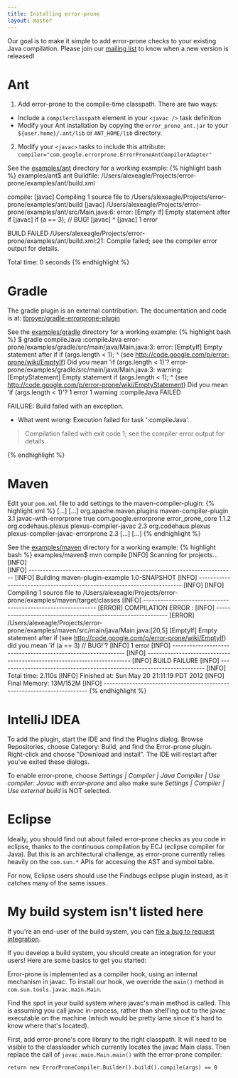 ```yaml
---
title: Installing error-prone
layout: master
---
```


Our goal is to make it simple to add error-prone checks to your existing Java compilation.
Please join our [mailing list](http://groups.google.com/group/error-prone-announce) to know when a new version is released!

# Ant

1. Add error-prone to the compile-time classpath. There are two ways:
  * Include a `compilerclasspath` element in your `<javac />` task definition
  * Modify your Ant installation by copying the `error_prone_ant.jar` to your `${user.home}/.ant/lib` or `ANT_HOME/lib` directory.
2. Modify your `<javac>` tasks to include this attribute: `compiler="com.google.errorprone.ErrorProneAntCompilerAdapter"`

See the [examples/ant](http://code.google.com/p/error-prone/source/browse/#git%2Fexamples%2Fant) directory for a working example:
{% highlight bash %}
examples/ant$ ant
Buildfile: /Users/alexeagle/Projects/error-prone/examples/ant/build.xml

compile:
    [javac] Compiling 1 source file to /Users/alexeagle/Projects/error-prone/examples/ant/build
    [javac] /Users/alexeagle/Projects/error-prone/examples/ant/src/Main.java:6: error: [Empty if] Empty statement after if
    [javac]     if (a == 3); // BUG!
    [javac]     ^
    [javac] 1 error

BUILD FAILED
/Users/alexeagle/Projects/error-prone/examples/ant/build.xml:21: Compile failed; see the compiler error output for details.

Total time: 0 seconds
{% endhighlight %}

# Gradle
The gradle plugin is an external contribution. The documentation and code is at:
[tbroyer/gradle-errorprone-plugin](https://github.com/tbroyer/gradle-errorprone-plugin)

See the [examples/gradle](http://code.google.com/p/error-prone/source/browse/#git%2Fexamples%2Fgradle) directory for a working example:
{% highlight bash %}
$ gradle compileJava
:compileJava
error-prone/examples/gradle/src/main/java/Main.java:3: error: [EmptyIf] Empty statement after if
    if (args.length < 1);
                        ^
    (see http://code.google.com/p/error-prone/wiki/EmptyIf)
  Did you mean 'if (args.length < 1)'?
error-prone/examples/gradle/src/main/java/Main.java:3: warning: [EmptyStatement] Empty statement
    if (args.length < 1);
                        ^
    (see http://code.google.com/p/error-prone/wiki/EmptyStatement)
  Did you mean 'if (args.length < 1)'?
1 error
1 warning
:compileJava FAILED

FAILURE: Build failed with an exception.

* What went wrong:
Execution failed for task ':compileJava'.
> Compilation failed with exit code 1; see the compiler error output for details.

{% endhighlight %}

# Maven

Edit your `pom.xml` file to add settings to the maven-compiler-plugin:
{% highlight xml %}
  <build>
  [...]
    <plugins>
    [...]
      <!-- Turn on error-prone -->
      <plugin>
        <groupId>org.apache.maven.plugins</groupId>
        <artifactId>maven-compiler-plugin</artifactId>
        <version>3.1</version>
        <configuration>
          <compilerId>javac-with-errorprone</compilerId>
          <forceJavacCompilerUse>true</forceJavacCompilerUse>
        </configuration>
        <dependencies>
          <dependency>
            <groupId>com.google.errorprone</groupId>
            <artifactId>error_prone_core</artifactId>
            <version>1.1.2</version>
          </dependency>
          <dependency>
            <groupId>org.codehaus.plexus</groupId>
            <artifactId>plexus-compiler-javac</artifactId>
            <version>2.3</version>
          </dependency>
          <dependency>
            <groupId>org.codehaus.plexus</groupId>
            <artifactId>plexus-compiler-javac-errorprone</artifactId>
            <version>2.3</version>
          </dependency>
        </dependencies>
      </plugin>
    [...]
    </plugins>
  [...]
  </build>
{% endhighlight %}

See the [examples/maven](http://code.google.com/p/error-prone/source/browse/#git%2Fexamples%2Fmaven) directory for a working example:
{% highlight bash %}
examples/maven$ mvn compile
[INFO] Scanning for projects...
[INFO]                                                                         
[INFO] ------------------------------------------------------------------------
[INFO] Building maven-plugin-example 1.0-SNAPSHOT
[INFO] ------------------------------------------------------------------------
[INFO] 
[INFO] Compiling 1 source file to /Users/alexeagle/Projects/error-prone/examples/maven/target/classes
[INFO] -------------------------------------------------------------
[ERROR] COMPILATION ERROR : 
[INFO] -------------------------------------------------------------
[ERROR] /Users/alexeagle/Projects/error-prone/examples/maven/src/main/java/Main.java:[20,5] [EmptyIf] Empty statement after if
    (see http://code.google.com/p/error-prone/wiki/EmptyIf)
  did you mean 'if (a == 3) // BUG!'?
[INFO] 1 error
[INFO] -------------------------------------------------------------
[INFO] ------------------------------------------------------------------------
[INFO] BUILD FAILURE
[INFO] ------------------------------------------------------------------------
[INFO] Total time: 2.110s
[INFO] Finished at: Sun May 20 21:11:19 PDT 2012
[INFO] Final Memory: 13M/152M
[INFO] ------------------------------------------------------------------------
{% endhighlight %}

# IntelliJ IDEA

To add the plugin, start the IDE and find the Plugins dialog. Browse Repositories, choose Category: Build, and find the Error-prone plugin. Right-click and choose "Download and install". The IDE will restart after you've exited these dialogs.

To enable error-prone, choose _Settings | Compiler | Java Compiler | Use compiler: Javac with error-prone_ and also make sure _Settings | Compiler | Use external build_ is NOT selected.

# Eclipse
Ideally, you should find out about failed error-prone checks as you code in eclipse, thanks to the continuous compilation by ECJ (eclipse compiler for Java). But this is an architectural challenge, as error-prone currently relies heavily on the `com.sun.*` APIs for accessing the AST and symbol table.

For now, Eclipse users should use the Findbugs eclipse plugin instead, as it catches many of the same issues.

# My build system isn't listed here

If you're an end-user of the build system, you can [file a bug to request integration](http://code.google.com/p/error-prone/issues/entry?template=Request%20build%20system%20integration).

If you develop a build system, you should create an integration for your users! Here are some basics to get you started:

Error-prone is implemented as a compiler hook, using an internal mechanism in javac. To install our hook, we override the `main()` method in `com.sun.tools.javac.main.Main`.

Find the spot in your build system where javac's main method is called. This is assuming you call javac in-process, rather than shell'ing out to the javac executable on the machine (which would be pretty lame since it's hard to know where that's located). 

First, add error-prone's core library to the right classpath. It will need to be visible to the classloader which currently locates the javac Main class. Then replace the call of `javac.main.Main.main()` with the error-prone compiler:

`return new ErrorProneCompiler.Builder().build().compile(args) == 0`
